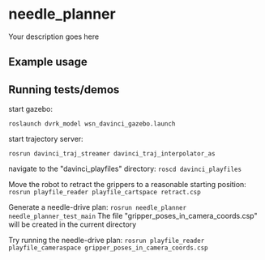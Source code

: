 # needle_planner

Your description goes here

## Example usage

## Running tests/demos
start gazebo: 

`roslaunch dvrk_model wsn_davinci_gazebo.launch`

start trajectory server:

`rosrun davinci_traj_streamer davinci_traj_interpolator_as`

navigate to the "davinci_playfiles" directory:
`roscd davinci_playfiles`

Move the robot to retract the grippers to a reasonable starting position:
`rosrun playfile_reader playfile_cartspace retract.csp`

Generate a needle-drive plan:
`rosrun needle_planner needle_planner_test_main`
The file "gripper_poses_in_camera_coords.csp" will be created in the current directory

Try running the needle-drive plan:
`rosrun playfile_reader playfile_cameraspace gripper_poses_in_camera_coords.csp`

